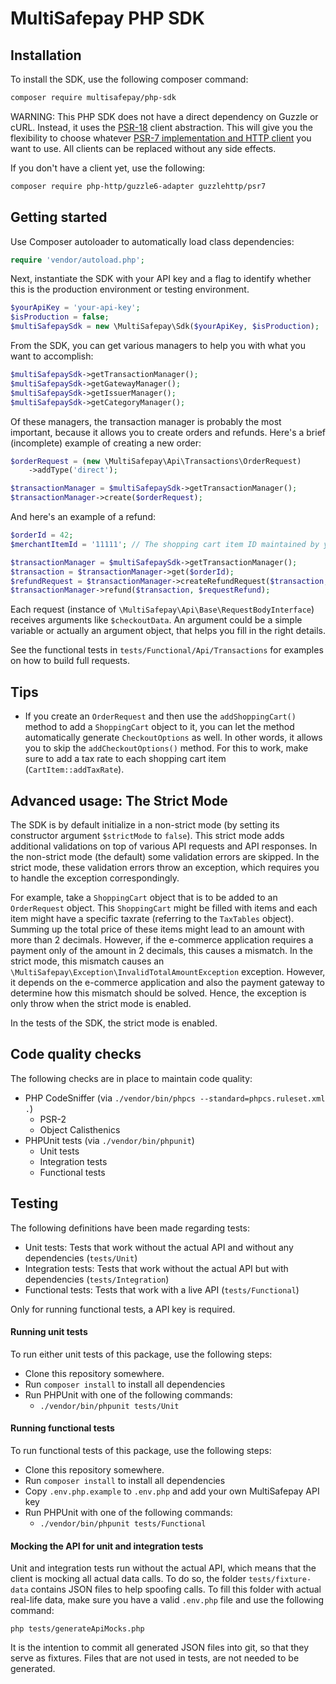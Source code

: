 # MultiSafepay PHP SDK

## Installation
To install the SDK, use the following composer command:

```bash
composer require multisafepay/php-sdk
```

WARNING: This PHP SDK does not have a direct dependency on Guzzle or cURL. Instead, it uses the [PSR-18](https://www.php-fig.org/psr/psr-18/) client abstraction. This will give you the flexibility to choose whatever [PSR-7 implementation and HTTP client](https://packagist.org/providers/php-http/client-implementation) you want to use. All clients can be replaced without any side effects.

If you don't have a client yet, use the following:
```bash
composer require php-http/guzzle6-adapter guzzlehttp/psr7
```

## Getting started
Use Composer autoloader to automatically load class dependencies: 

```php
require 'vendor/autoload.php';
```

Next, instantiate the SDK with your API key and a flag to identify whether this is the production environment or testing environment.

```php
$yourApiKey = 'your-api-key';
$isProduction = false;
$multiSafepaySdk = new \MultiSafepay\Sdk($yourApiKey, $isProduction);
```

From the SDK, you can get various managers to help you with what you want to accomplish:
```php
$multiSafepaySdk->getTransactionManager();
$multiSafepaySdk->getGatewayManager();
$multiSafepaySdk->getIssuerManager();
$multiSafepaySdk->getCategoryManager();
```

Of these managers, the transaction manager is probably the most important, because it allows you to create orders and refunds. Here's a brief (incomplete) example of creating a new order:
```php
$orderRequest = (new \MultiSafepay\Api\Transactions\OrderRequest)
    ->addType('direct');

$transactionManager = $multiSafepaySdk->getTransactionManager();
$transactionManager->create($orderRequest);
```

And here's an example of a refund:
```php
$orderId = 42;
$merchantItemId = '11111'; // The shopping cart item ID maintained by your e-commerce appplication

$transactionManager = $multiSafepaySdk->getTransactionManager();
$transaction = $transactionManager->get($orderId);
$refundRequest = $transactionManager->createRefundRequest($transaction, $merchantItemId, 2);
$transactionManager->refund($transaction, $requestRefund);
```

Each request (instance of `\MultiSafepay\Api\Base\RequestBodyInterface`) receives arguments like `$checkoutData`. An argument could be a simple variable or actually an argument object, that helps you fill in the right details.
 
See the functional tests in `tests/Functional/Api/Transactions` for examples on how to build full requests. 

## Tips
- If you create an `OrderRequest` and then use the `addShoppingCart()` method to add a `ShoppingCart` object to it, you can let the method automatically generate `CheckoutOptions` as well. In other words, it allows you to skip the `addCheckoutOptions()` method. For this to work, make sure to add a tax rate to each shopping cart item (`CartItem::addTaxRate`).

## Advanced usage: The Strict Mode
The SDK is by default initialize in a non-strict mode (by setting its constructor argument `$strictMode` to `false`). This strict mode adds additional validations on top of various API requests and API responses. In the non-strict mode (the default) some validation errors are skipped. In the strict mode, these validation errors throw an exception, which requires you to handle the exception correspondingly.

For example, take a `ShoppingCart` object that is to be added to an `OrderRequest` object. This `ShoppingCart` might be filled with items and each item might have a specific taxrate (referring to the `TaxTables` object). Summing up the total price of these items might lead to an amount with more than 2 decimals. However, if the e-commerce application requires a payment only of the amount in 2 decimals, this causes a mismatch. In the strict mode, this mismatch causes an `\MultiSafepay\Exception\InvalidTotalAmountException` exception. However, it depends on the e-commerce application and also the payment gateway to determine how this mismatch should be solved. Hence, the exception is only throw when the strict mode is enabled.

In the tests of the SDK, the strict mode is enabled.

## Code quality checks
The following checks are in place to maintain code quality:

- PHP CodeSniffer (via `./vendor/bin/phpcs --standard=phpcs.ruleset.xml .`)
    - PSR-2
    - Object Calisthenics
- PHPUnit tests (via `./vendor/bin/phpunit`)
    - Unit tests
    - Integration tests
    - Functional tests

## Testing

The following definitions have been made regarding tests:

- Unit tests: Tests that work without the actual API and without any dependencies (`tests/Unit`)
- Integration tests: Tests that work without the actual API but with dependencies (`tests/Integration`)
- Functional tests: Tests that work with a live API (`tests/Functional`)

Only for running functional tests, a API key is required.

#### Running unit tests

To run either unit tests of this package, use the following steps:

- Clone this repository somewhere.
- Run `composer install` to install all dependencies
- Run PHPUnit with one of the following commands:
    - `./vendor/bin/phpunit tests/Unit`

#### Running functional tests

To run functional tests of this package, use the following steps:

- Clone this repository somewhere.
- Run `composer install` to install all dependencies
- Copy `.env.php.example` to `.env.php` and add your own MultiSafepay API key
- Run PHPUnit with one of the following commands:
    - `./vendor/bin/phpunit tests/Functional`

#### Mocking the API for unit and integration tests

Unit and integration tests run without the actual API, which means that the client is mocking all actual data calls. To do so, the folder `tests/fixture-data` contains JSON files to help spoofing calls. To fill this folder with actual real-life data, make sure you have a valid `.env.php` file and use the following command:

    php tests/generateApiMocks.php

It is the intention to commit all generated JSON files into git, so that they serve as fixtures. Files that are not used in tests, are not needed to be generated.
